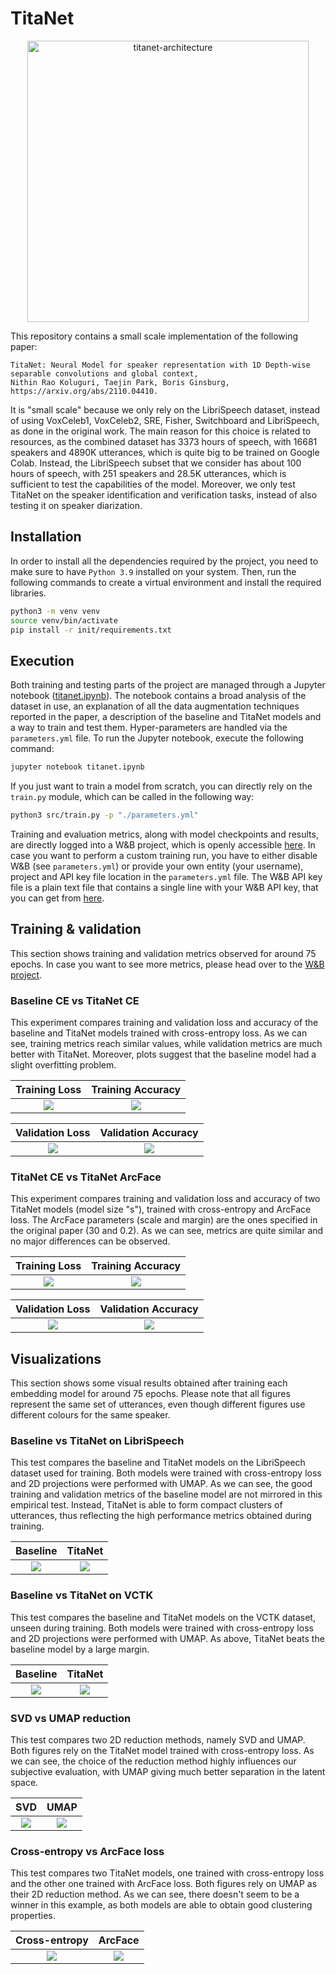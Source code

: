 # TitaNet

<p align="center">
	<img src="assets/models/titanet-architecture.png" alt="titanet-architecture" style="width: 450px;"/>
</p>

This repository contains a small scale implementation of the following paper:

```
TitaNet: Neural Model for speaker representation with 1D Depth-wise separable convolutions and global context,
Nithin Rao Koluguri, Taejin Park, Boris Ginsburg,
https://arxiv.org/abs/2110.04410.
```

It is "small scale" because we only rely on the LibriSpeech dataset, instead of using VoxCeleb1, VoxCeleb2, SRE, Fisher, Switchboard and LibriSpeech, as done in the original work. The main reason for this choice is related to resources, as the combined dataset has 3373 hours of speech, with 16681 speakers and 4890K utterances, which is quite big to be trained on Google Colab. Instead, the LibriSpeech subset that we consider has about 100 hours of speech, with 251 speakers and 28.5K utterances, which is sufficient to test the capabilities of the model. Moreover, we only test TitaNet on the speaker identification and verification tasks, instead of also testing it on speaker diarization.

## Installation

In order to install all the dependencies required by the project, you need to make sure to have `Python 3.9` installed on your system. Then, run the following commands to create a virtual environment and install the required libraries.

```bash
python3 -m venv venv
source venv/bin/activate
pip install -r init/requirements.txt
```

## Execution

Both training and testing parts of the project are managed through a Jupyter notebook ([titanet.ipynb](titanet.ipynb)). The notebook contains a broad analysis of the dataset in use, an explanation of all the data augmentation techniques reported in the paper, a description of the baseline and TitaNet models and a way to train and test them. Hyper-parameters are handled via the `parameters.yml` file. To run the Jupyter notebook, execute the following command:

```bash
jupyter notebook titanet.ipynb
```

If you just want to train a model from scratch, you can directly rely on the `train.py` module, which can be called in the following way:

```bash
python3 src/train.py -p "./parameters.yml"
```

Training and evaluation metrics, along with model checkpoints and results, are directly logged into a W&B project, which is openly accessible [here](https://wandb.ai/wadaboa/titanet). In case you want to perform a custom training run, you have to either disable W&B (see `parameters.yml`) or provide your own entity (your username), project and API key file location in the `parameters.yml` file. The W&B API key file is a plain text file that contains a single line with your W&B API key, that you can get from [here](https://wandb.ai/authorize).

## Training & validation

This section shows training and validation metrics observed for around 75 epochs. In case you want to see more metrics, please head over to the [W&B project](https://wandb.ai/wadaboa/titanet).

### Baseline CE vs TitaNet CE

This experiment compares training and validation loss and accuracy of the baseline and TitaNet models trained with cross-entropy loss. As we can see,  training metrics reach similar values, while validation metrics are much better with TitaNet. Moreover, plots suggest that the baseline model had a slight overfitting problem.

Training Loss             |  Training Accuracy
:-------------------------:|:-------------------------:
![](assets/training/baseline-titanet-ce-train-loss.png)  |  ![](assets/training/baseline-titanet-ce-train-accuracy.png)

Validation Loss             |  Validation Accuracy
:-------------------------:|:-------------------------:
![](assets/training/baseline-titanet-ce-val-loss.png)  |  ![](assets/training/baseline-titanet-ce-val-accuracy.png)

### TitaNet CE vs TitaNet ArcFace

This experiment compares training and validation loss and accuracy of two TitaNet models (model size "s"), trained with cross-entropy and ArcFace loss. The ArcFace parameters (scale and margin) are the ones specified in the original paper (30 and 0.2). As we can see, metrics are quite similar and no major differences can be observed.

Training Loss             |  Training Accuracy
:-------------------------:|:-------------------------:
![](assets/training/titanet-ce-arc-train-loss.png)  |  ![](assets/training/titanet-ce-arc-train-accuracy.png)

Validation Loss             |  Validation Accuracy
:-------------------------:|:-------------------------:
![](assets/training/titanet-ce-arc-val-loss.png)  |  ![](assets/training/titanet-ce-arc-val-accuracy.png)

## Visualizations

This section shows some visual results obtained after training each embedding model for around 75 epochs. Please note that all figures represent the same set of utterances, even though different figures use different colours for the same speaker.

### Baseline vs TitaNet on LibriSpeech

This test compares the baseline and TitaNet models on the LibriSpeech dataset used for training. Both models were trained with cross-entropy loss and 2D projections were performed with UMAP. As we can see, the good training and validation metrics of the baseline model are not mirrored in this empirical test. Instead, TitaNet is able to form compact clusters of utterances, thus reflecting the high performance metrics obtained during training.

Baseline             |  TitaNet
:-------------------------:|:-------------------------:
![](assets/visualization/ls-baseline-ce-umap.png)  |  ![](assets/visualization/ls-titanet-ce-umap.png)

### Baseline vs TitaNet on VCTK

This test compares the baseline and TitaNet models on the VCTK dataset, unseen during training. Both models were trained with cross-entropy loss and 2D projections were performed with UMAP. As above, TitaNet beats the baseline model by a large margin.

Baseline             |  TitaNet
:-------------------------:|:-------------------------:
![](assets/visualization/vctk-baseline-ce-umap.png)  |  ![](assets/visualization/vctk-titanet-ce-umap.png)

### SVD vs UMAP reduction

This test compares two 2D reduction methods, namely SVD and UMAP. Both figures rely on the TitaNet model trained with cross-entropy loss. As we can see, the choice of the reduction method highly influences our subjective evaluation, with UMAP giving much better separation in the latent space.

SVD             |  UMAP
:-------------------------:|:-------------------------:
![](assets/visualization/ls-titanet-ce-svd.png)  |  ![](assets/visualization/ls-titanet-ce-umap.png)

### Cross-entropy vs ArcFace loss

This test compares two TitaNet models, one trained with cross-entropy loss and the other one trained with ArcFace loss. Both figures rely on UMAP as their 2D reduction method. As we can see, there doesn't seem to be a winner in this example, as both models are able to obtain good clustering properties.

Cross-entropy           |  ArcFace
:-------------------------:|:-------------------------:
![](assets/visualization/ls-titanet-ce-umap.png)  |  ![](assets/visualization/ls-titanet-arc-umap.png)
